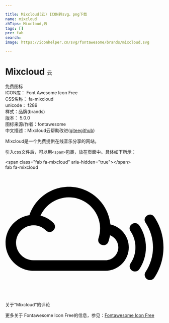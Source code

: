 ```yaml
---

title: Mixcloud(云) ICON转svg、png下载
name: mixcloud
zhTips: Mixcloud,云
tags: []
pre: fab
search: 
image: https://iconhelper.cn/svg/fontawesome/brands/mixcloud.svg

---
```


# Mixcloud  <small style="font-size: 60%;font-weight: 100">云</small>


<div class="detail-page">
<p>
<span><span class="badge-success badge">免费图标</span> </span>
<br/>
<span>
ICON库：
<span class="badge-secondary badge">Font Awesome Icon Free</span> 
</span>
<br/>
<span>
CSS名称：
<span class="badge-secondary badge">fa-mixcloud</span> 
</span>
<br/>
<span>
unicode：
<span class="badge-secondary badge">f289</span> 
<copy-btn content='f289' btn-title=""></copy-btn>
<copy-btn :content='String.fromCodePoint(parseInt("f289", 16))' btn-title="复制U"></copy-btn>
</span><br/><span>样式：<span class="badge-light badge">品牌(brands)</span></span>
<br/>
<span>
版本：
<span class="badge-secondary badge">5.0.0</span> 
</span>
<br/>
<span>图标来源/作者：<span class="badge-light badge">fontawesome</span></span> 
<br/>
<span class="zh-detail">中文描述：<span class="badge-primary badge">Mixcloud</span><span class="badge-primary badge">云</span><span class="help-link"><span>帮助改进</span>(<a href="https://gitee.com/liuwave/icon-helper/edit/master/json/fontawesome/brands/mixcloud.json" target="_blank" rel="noopener noreferrer">gitee</a><a href="https://github.com/liuwave/icon-helper/edit/master/json/fontawesome/brands/mixcloud.json" target="_blank" rel="noopener noreferrer">github</a></span>)</span><br/>
</p>
</div><div class="description description alert alert-light">Mixcloud是一个免费提供在线音乐分享的网站。</div>
<div class="alert alert-dark">
  <i class="fab fa-mixcloud fa-xs"></i>
  <i class="fab fa-mixcloud fa-sm"></i>
  <i class="fab fa-mixcloud fa-lg"></i>
  <i class="fab fa-mixcloud fa-2x"></i>
  <i class="fab fa-mixcloud fa-3x"></i>
  <i class="fab fa-mixcloud fa-5x"></i>
  <i class="fab fa-mixcloud fa-7x"></i>
</div>
<div>
  <p>引入css文件后，可以用<code>&lt;span&gt;</code>包裹，放在页面中。具体如下所示：    
  </p>
  <div class="alert alert-primary" style="font-size: 14px">
    &lt;span class="fab fa-mixcloud" aria-hidden="true"&gt;&lt;/span&gt;
    <copy-btn content='<span class="fab fa-mixcloud" aria-hidden="true"></span>'></copy-btn>
  </div>
  <div class="alert alert-secondary">
    <i class="fab fa-mixcloud"
    style="font-size: 24px"
    aria-hidden="true"></i> fab fa-mixcloud
    <copy-btn content="fab fa-mixcloud" btn-title="复制图标名称"></copy-btn>
  </div>
</div>
<div id="svg" class="svg-wrap">
<svg xmlns="http://www.w3.org/2000/svg" viewBox="0 0 640 512"><path d="M424.43 219.729C416.124 134.727 344.135 68 256.919 68c-72.266 0-136.224 46.516-159.205 114.074-54.545 8.029-96.63 54.822-96.63 111.582 0 62.298 50.668 112.966 113.243 112.966h289.614c52.329 0 94.969-42.362 94.969-94.693 0-45.131-32.118-83.063-74.48-92.2zm-20.489 144.53H114.327c-39.04 0-70.881-31.564-70.881-70.604s31.841-70.604 70.881-70.604c18.827 0 36.548 7.475 49.838 20.766 19.963 19.963 50.133-10.227 30.18-30.18-14.675-14.398-32.672-24.365-52.053-29.349 19.935-44.3 64.79-73.926 114.628-73.926 69.496 0 125.979 56.483 125.979 125.702 0 13.568-2.215 26.857-6.369 39.594-8.943 27.517 32.133 38.939 40.147 13.29 2.769-8.306 4.984-16.889 6.369-25.472 19.381 7.476 33.502 26.303 33.502 48.453 0 28.795-23.535 52.33-52.607 52.33zm235.069-52.33c0 44.024-12.737 86.386-37.102 122.657-4.153 6.092-10.798 9.414-17.72 9.414-16.317 0-27.127-18.826-17.443-32.949 19.381-29.349 29.903-63.682 29.903-99.122s-10.521-69.773-29.903-98.845c-15.655-22.831 19.361-47.24 35.163-23.534 24.366 35.993 37.102 78.356 37.102 122.379zm-70.88 0c0 31.565-9.137 62.021-26.857 88.325-4.153 6.091-10.798 9.136-17.72 9.136-17.201 0-27.022-18.979-17.443-32.948 13.013-19.104 19.658-41.255 19.658-64.513 0-22.981-6.645-45.408-19.658-64.512-15.761-22.986 19.008-47.095 35.163-23.535 17.719 26.026 26.857 56.483 26.857 88.047z"/></svg>
</div>
<detail full-name='fa-mixcloud'></detail>

<Vssue title="关于“Mixcloud”的评论" >关于“Mixcloud”的评论</Vssue>
    
<div><p>更多关于  Fontawesome Icon Free的信息，参见：<a target="_blank" href="https://iconhelper.cn/fontawesome.html">Fontawesome Icon Free</a>
</p></div>
